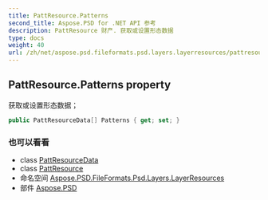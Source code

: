 ```yaml
---
title: PattResource.Patterns
second_title: Aspose.PSD for .NET API 参考
description: PattResource 财产. 获取或设置形态数据
type: docs
weight: 40
url: /zh/net/aspose.psd.fileformats.psd.layers.layerresources/pattresource/patterns/
---
```

## PattResource.Patterns property

获取或设置形态数据；

```csharp
public PattResourceData[] Patterns { get; set; }
```

### 也可以看看

* class [PattResourceData](../../pattresourcedata/)
* class [PattResource](../)
* 命名空间 [Aspose.PSD.FileFormats.Psd.Layers.LayerResources](../../pattresource/)
* 部件 [Aspose.PSD](../../../)


